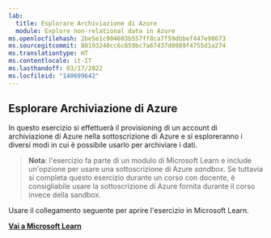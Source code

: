 ```yaml
---
lab:
  title: Esplorare Archiviazione di Azure
  module: Explore non-relational data in Azure
ms.openlocfilehash: 2be5e1c904603b557ff8ca7f59dbbef447e98673
ms.sourcegitcommit: 80193240cc6c859bc7a67437d0989f4755d1a274
ms.translationtype: HT
ms.contentlocale: it-IT
ms.lasthandoff: 03/17/2022
ms.locfileid: "140699642"
---
```

## <a name="explore-azure-storage"></a>Esplorare Archiviazione di Azure

In questo esercizio si effettuerà il provisioning di un account di archiviazione di Azure nella sottoscrizione di Azure e si esploreranno i diversi modi in cui è possibile usarlo per archiviare i dati.

> **Nota**: l'esercizio fa parte di un modulo di Microsoft Learn e include un'opzione per usare una sottoscrizione di Azure *sandbox*. Se tuttavia si completa questo esercizio durante un corso con docente, è consigliabile usare la sottoscrizione di Azure fornita durante il corso invece della sandbox.

Usare il collegamento seguente per aprire l'esercizio in Microsoft Learn.

**[Vai a Microsoft Learn](https://docs.microsoft.com/learn/modules/explore-provision-deploy-non-relational-data-services-azure/6-exercise-azure-storage#provision-an-azure-storage-account)**
